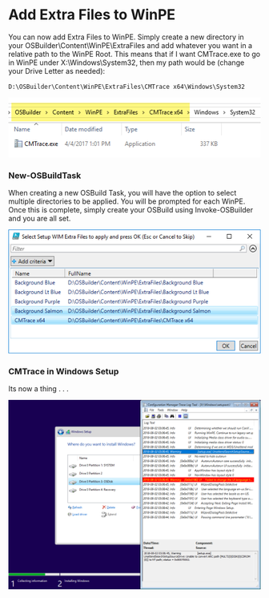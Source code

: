 # Add Extra Files to WinPE

You can now add Extra Files to WinPE.  Simply create a new directory in your OSBuilder\Content\WinPE\ExtraFiles and add whatever you want in a relative path to the WinPE Root.  This means that if I want CMTrace.exe to go in WinPE under X:\Windows\System32, then my path would be \(change your Drive Letter as needed\):

```text
D:\OSBuilder\Content\WinPE\ExtraFiles\CMTrace x64\Windows\System32
```

![](../../../.gitbook/assets/2018-08-02_3-13-38.png)

### New-OSBuildTask

When creating a new OSBuild Task, you will have the option to select multiple directories to be applied.  You will be prompted for each WinPE.  Once this is complete, simply create your OSBuild using Invoke-OSBuilder and you are all set.

![](../../../.gitbook/assets/2018-08-02_2-37-01.png)

### CMTrace in Windows Setup

Its now a thing . . .

![](../../../.gitbook/assets/2018-08-02_3-10-05.png)

